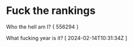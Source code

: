 # Fuck the rankings

Who the hell am I?
{ 556294 }

What fucking year is it?
[ 2024-02-14T10:31:34Z ]

